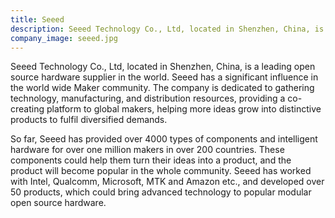 ```yaml
---
title: Seeed
description: Seeed Technology Co., Ltd, located in Shenzhen, China, is a leading open source hardware supplier in the world.
company_image: seeed.jpg
---
```

Seeed Technology Co., Ltd, located in Shenzhen, China, is a leading open source hardware supplier in the world. Seeed has a significant influence in the world wide Maker community. The company is dedicated to gathering technology, manufacturing, and distribution resources, providing a co-creating platform to global makers, helping more ideas grow into distinctive products to fulfil diversified demands.

So far, Seeed has provided over 4000 types of components and intelligent hardware for over one million makers in over 200 countries. These components could help them turn their ideas into a product, and the product will become popular in the whole community. Seeed has worked with Intel, Qualcomm, Microsoft, MTK and Amazon etc., and developed over 50 products, which could bring advanced technology to popular modular open source hardware.
